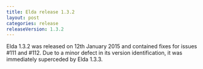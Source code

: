 ```yaml
---
title: Elda release 1.3.2
layout: post
categories: release
releaseVersion: 1.3.2
---
```


Elda 1.3.2 was released on 12th January 2015 and contained
fixes for issues #111 and #112. Due to a minor defect in
its version identification, it was immediately superceded
by Elda 1.3.3.


